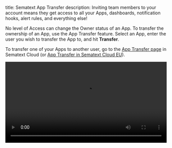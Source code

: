 title: Sematext App Transfer
description: Inviting team members to your account means they get access to all your Apps, dashboards, notification hooks, alert rules, and everything else!

No level of Access can change the Owner status of an App. To transfer the 
ownership of an App, use the App Transfer feature. Select an App, enter the user
you wish to transfer the App to, and hit **Transfer**.

To transfer one of your Apps to another user, go to the 
[App Transfer page](https://apps.sematext.com/ui/team/transfers) in Sematext Cloud (or [App Transfer in Sematext Cloud EU](https://apps.eu.sematext.com/ui/team/transfers)).

<video style="display:block; width:100%; height:auto;" controls autoplay loop>
  <source src="https://cdn.sematext.com/videos/app-transfer.mp4" type="video/mp4" />
</video>
